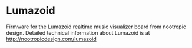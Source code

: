 # Lumazoid

Firmware for the Lumazoid realtime music visualizer board from nootropic design.
Detailed technical information about Lumazoid is at http://nootropicdesign.com/lumazoid
